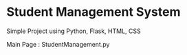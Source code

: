 # Student Management System
Simple Project using Python, Flask, HTML, CSS

Main Page : StudentManagement.py
